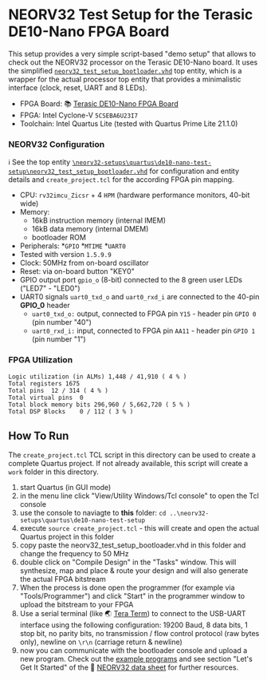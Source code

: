 # NEORV32 Test Setup for the Terasic DE10-Nano FPGA Board

This setup provides a very simple script-based "demo setup" that allows to check out the 
NEORV32 processor on the Terasic DE10-Nano board.
It uses the simplified [`neorv32_test_setup_bootloader.vhd`](https://github.com/stnolting/neorv32/blob/master/rtl/test_setups/neorv32_test_setup_bootloader.vhd) 
top entity, which is a wrapper for the actual processor
top entity that provides a minimalistic interface (clock, reset, UART and 8 LEDs).

* FPGA Board: :books: [Terasic DE10-Nano FPGA Board](https://www.terasic.com.tw/cgi-bin/page/archive.pl?Language=English&CategoryNo=167&No=1046)
* FPGA: Intel Cyclone-V `5CSEBA6U23I7`
* Toolchain: Intel Quartus Lite (tested with Quartus Prime Lite 21.1.0)


### NEORV32 Configuration

:information_source: See the top entity 
[`\neorv32-setups\quartus\de10-nano-test-setup\neorv32_test_setup_bootloader.vhd`](/neorv32-setups/quartus/de10-nano-test-setup/neorv32_test_setup_bootloader.vhd) 
for configuration and entity details and `create_project.tcl` for the according FPGA pin mapping.

* CPU: `rv32imcu_Zicsr` + 4 `HPM` (hardware performance monitors, 40-bit wide)
* Memory: 
  * 16kB instruction memory (internal IMEM)
  * 16kB data memory (internal DMEM)
  * bootloader ROM
* Peripherals: 
  *`GPIO`
  *`MTIME`
  *`UART0`
* Tested with version `1.5.9.9`
* Clock: 50MHz from on-board oscillator
* Reset: via on-board button "KEY0"
* GPIO output port `gpio_o` (8-bit) connected to the 8 green user LEDs ("LED7" - "LED0")
* UART0 signals `uart0_txd_o` and `uart0_rxd_i` are connected to the 40-pin **GPIO_0** header
  * `uart0_txd_o:` output, connected to FPGA pin `Y15` - header pin `GPIO 0` (pin number "40")
  * `uart0_rxd_i:` input, connected to FPGA pin `AA11`   - header pin `GPIO 1` (pin number "1")


### FPGA Utilization

```
Logic utilization (in ALMs)	1,448 / 41,910 ( 4 % )
Total registers	1675
Total pins	12 / 314 ( 4 % )
Total virtual pins	0
Total block memory bits	296,960 / 5,662,720 ( 5 % )
Total DSP Blocks	0 / 112 ( 3 % )
```

## How To Run

The `create_project.tcl` TCL script in this directory can be used to create a complete Quartus project.
If not already available, this script will create a `work` folder in this directory.

1. start Quartus (in GUI mode)
2. in the menu line click "View/Utility Windows/Tcl console" to open the Tcl console
3. use the console to naviagte to **this** folder: `cd ..\neorv32-setups\quartus\de10-nano-test-setup`
4. execute `source create_project.tcl` - this will create and open the actual Quartus project in this folder
5. copy paste the neorv32_test_setup_bootloader.vhd in this folder and change the frequency to 50 MHz
6. double click on "Compile Design" in the "Tasks" window. This will synthesize, map and place & route your design and will also generate the actual FPGA bitstream
7. When the process is done open the programmer (for example via "Tools/Programmer") and click "Start" in the programmer window to upload the bitstream to your FPGA
8. Use a serial terminal (like :earth_asia: [Tera Term](https://ttssh2.osdn.jp/index.html.en)) to connect to the USB-UART interface using the following configuration:
    19200 Baud, 8 data bits, 1 stop bit, no parity bits, no transmission / flow control protocol (raw bytes only), newline on `\r\n` (carriage return & newline)
9. now you can communicate with the bootloader console and upload a new program. 
Check out the [example programs](https://github.com/stnolting/neorv32/tree/master/sw/example)
and see section "Let's Get It Started" of the :page_facing_up: [NEORV32 data sheet](https://raw.githubusercontent.com/stnolting/neorv32/master/docs/NEORV32.pdf) for further resources.

